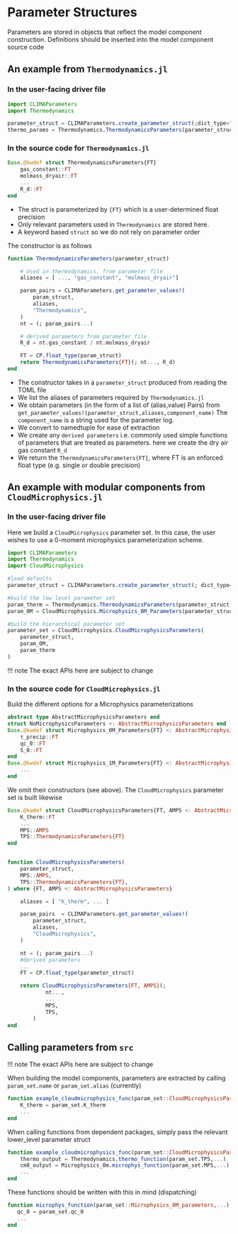 # Parameter Structures

Parameters are stored in objects that reflect the model component construction. Definitions should be inserted into the model component source code

## An example from `Thermodynamics.jl` 

### In the user-facing driver file
```julia
import CLIMAParameters
import Thermodynamics

parameter_struct = CLIMAParameters.create_parameter_struct(;dict_type="alias") 
thermo_params = Thermodynamics.ThermodynamicsParameters(parameter_struct)
```

### In the source code for `Thermodynamics.jl`

```julia
Base.@kwdef struct ThermodynamicsParameters{FT}
    gas_constant::FT
    molmass_dryair::FT
    ...
    R_d::FT
end
```
- The struct is parameterized by `{FT}` which is a user-determined float precision
- Only relevant parameters used in `Thermodynamics` are stored here.
- A keyword based `struct` so we do not rely on parameter order

The constructor is as follows
```julia
function ThermodynamicsParameters(parameter_struct)

    # Used in thermodynamics, from parameter file
    aliases = [ ..., "gas_constant", "molmass_dryair"]

    param_pairs = CLIMAParameters.get_parameter_values!(
        param_struct,
        aliases,
        "Thermodynamics",
    )
    nt = (; param_pairs...)

    # derived parameters from parameter file
    R_d = nt.gas_constant / nt.molmass_dryair

    FT = CP.float_type(param_struct)
    return ThermodynamicsParameters{FT}(; nt..., R_d)
end
```

- The constructor takes in a `parameter_struct` produced from reading the TOML file
- We list the aliases of parameters required by `Thermodynamics.jl`
- We obtain parameters (in the form of a list of (alias,value) Pairs) from `get_parameter_values!(parameter_struct,aliases,component_name)` The `component_name` is a string used for the parameter log.
- We convert to namedtuple for ease of extraction
- We create any `derived parameters` i.e. commonly used simple functions of parameters that are treated as parameters. here we create the dry air gas constant `R_d`
- We return the `ThermodynamicsParameters{FT}`, where FT is an enforced float type (e.g. single or double precision)


## An example with modular components from `CloudMicrophysics.jl`

### In the user-facing driver file

Here we build a `CloudMicrophysics` parameter set. In this case, the user wishes to use a
0-moment microphysics parameterization scheme.
```julia
import CLIMAParameters
import Thermodynamics
import CloudMicrophysics

#load defaults
parameter_struct = CLIMAParameters.create_parameter_struct(; dict_type="alias")

#build the low level parameter set
param_therm = Thermodynamics.ThermodynamicsParameters(parameter_struct)
param_0M = CloudMicrophysics.Microphysics_0M_Parameters(parameter_struct)

#build the hierarchical parameter set
parameter_set = CloudMicrophysics.CloudMicrophysicsParameters(
    parameter_struct,
    param_0M,
    param_therm
)
```
!!! note
    The exact APIs here are subject to change

### In the source code for `CloudMicrophysics.jl`

Build the different options for a Microphysics parameterizations
```julia
abstract type AbstractMicrophysicsParameters end
struct NoMicrophysicsParameters <: AbstractMicrophysicsParameters end
Base.@kwdef struct Microphysics_0M_Parameters{FT} <: AbstractMicrophysicsParameters
    τ_precip::FT
    qc_0::FT
    S_0::FT
end
Base.@kwdef struct Microphysics_1M_Parameters{FT} <: AbstractMicrophysicsParameters
    ...
end
```
We omit their constructors (see above). The `CloudMicrophysics` parameter set is built likewise

```julia
Base.@kwdef struct CloudMicrophysicsParameters{FT, AMPS <: AbstractMicrophysicsParameters}
    K_therm::FT
    ...
    MPS::AMPS
    TPS::ThermodynamicsParameters{FT}
end


function CloudMicrophysicsParameters(
    parameter_struct,
    MPS::AMPS,
    TPS::ThermodynamicsParameters{FT},
) where {FT, AMPS <: AbstractMicrophysicsParameters}

    aliases = [ "K_therm", ... ]

    param_pairs  = CLIMAParameters.get_parameter_values!(
        parameter_struct,
        aliases,
        "CloudMicrophysics",
    )

    nt = (; param_pairs...)
    #derived parameters
    ...
    FT = CP.float_type(parameter_struct)

    return CloudMicrophysicsParameters{FT, AMPS}(;
            nt...,
            ...
            MPS,
            TPS,
        )
end
```

## Calling parameters from `src`

!!! note
    The exact APIs here are subject to change

When building the model components, parameters are extracted by calling `param_set.name` or `param_set.alias` (currently)
```julia
function example_cloudmicrophysics_func(param_set::CloudMicrophysicsParameters,...)
    K_therm = param_set.K_therm
    ...
end
```
When calling functions from dependent packages, simply pass the relevant lower_level parameter struct
```julia
function example_cloudmicrophysics_func(param_set::CloudMicrophysicsParameters,...)
    thermo_output = Thermodynamics.thermo_function(param_set.TPS,...)
    cm0_output = Microphysics_0m.microphys_function(param_set.MPS,...)
    ...
end
```
These functions should be written with this in mind (dispatching)
```julia
function microphys_function(param_set::Microphysics_0M_parameters,...)
   qc_0 = param_set.qc_0
   ...
end
```


